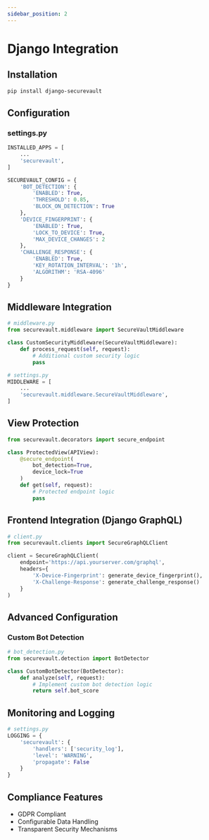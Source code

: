 ```yaml
---
sidebar_position: 2
---
```


# Django Integration

## Installation

```bash
pip install django-securevault
```

## Configuration

### settings.py
```python
INSTALLED_APPS = [
    ...
    'securevault',
]

SECUREVAULT_CONFIG = {
    'BOT_DETECTION': {
        'ENABLED': True,
        'THRESHOLD': 0.85,
        'BLOCK_ON_DETECTION': True
    },
    'DEVICE_FINGERPRINT': {
        'ENABLED': True,
        'LOCK_TO_DEVICE': True,
        'MAX_DEVICE_CHANGES': 2
    },
    'CHALLENGE_RESPONSE': {
        'ENABLED': True,
        'KEY_ROTATION_INTERVAL': '1h',
        'ALGORITHM': 'RSA-4096'
    }
}
```

## Middleware Integration

```python
# middleware.py
from securevault.middleware import SecureVaultMiddleware

class CustomSecurityMiddleware(SecureVaultMiddleware):
    def process_request(self, request):
        # Additional custom security logic
        pass

# settings.py
MIDDLEWARE = [
    ...
    'securevault.middleware.SecureVaultMiddleware',
]
```

## View Protection

```python
from securevault.decorators import secure_endpoint

class ProtectedView(APIView):
    @secure_endpoint(
        bot_detection=True,
        device_lock=True
    )
    def get(self, request):
        # Protected endpoint logic
        pass
```

## Frontend Integration (Django GraphQL)

```python
# client.py
from securevault.clients import SecureGraphQLClient

client = SecureGraphQLClient(
    endpoint='https://api.yourserver.com/graphql',
    headers={
        'X-Device-Fingerprint': generate_device_fingerprint(),
        'X-Challenge-Response': generate_challenge_response()
    }
)
```

## Advanced Configuration

### Custom Bot Detection
```python
# bot_detection.py
from securevault.detection import BotDetector

class CustomBotDetector(BotDetector):
    def analyze(self, request):
        # Implement custom bot detection logic
        return self.bot_score
```

## Monitoring and Logging

```python
# settings.py
LOGGING = {
    'securevault': {
        'handlers': ['security_log'],
        'level': 'WARNING',
        'propagate': False
    }
}
```

## Compliance Features
- GDPR Compliant
- Configurable Data Handling
- Transparent Security Mechanisms